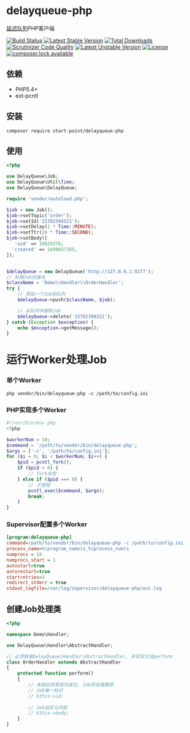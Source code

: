 # delayqueue-php
[延迟队列](https://github.com/ouqiang/delay-queue)PHP客户端

[![Build Status](https://travis-ci.org/ouqiang/delayqueue-php.png)](https://travis-ci.org/ouqiang/delayqueue-php)
[![Latest Stable Version](https://poser.pugx.org/start-point/delayqueue-php/version)](https://packagist.org/packages/start-point/delayqueue-php)
[![Total Downloads](https://poser.pugx.org/start-point/delayqueue-php/downloads)](https://packagist.org/packages/start-point/delayqueue-php)
[![Scrutinizer Code Quality](https://scrutinizer-ci.com/g/ouqiang/delayqueue-php/badges/quality-score.png?b=master)](https://scrutinizer-ci.com/g/ouqiang/delayqueue-php/?branch=master)
[![Latest Unstable Version](https://poser.pugx.org/start-point/delayqueue-php/v/unstable)](//packagist.org/packages/start-point/delayqueue-php)
[![License](https://poser.pugx.org/start-point/delayqueue-php/license)](https://packagist.org/packages/start-point/delayqueue-php)
[![composer.lock available](https://poser.pugx.org/start-point/delayqueue-php/composerlock)](https://packagist.org/packages/start-point/delayqueue-php)

依赖
--------
* PHP5.4+
* ext-pcntl

安装
------------
```shell
composer require start-point/delayqueue-php
```

使用
------------

```php
<?php

use DelayQueue\Job;
use DelayQueue\Util\Time;
use DelayQueue\DelayQueue;

require 'vendor/autoload.php';

$job = new Job();
$job->setTopic('order');
$job->setId('15702398321');
$job->setDelay(1 * Time::MINUTE);
$job->setTtr(20 * Time::SECOND);
$job->setBody([
   'uid' => 10829378,
  'created' => 1498657365,
]);


$delayQueue = new DelayQueue('http://127.0.0.1:9277');
// 处理Job的类名
$className = 'Demo\\Handler\\OrderHandler';
try {
    // 添加一个Job到队列
    $delayQueue->push($className, $job);

    // 从队列中删除Job
    $delayQueue->delete('15702398321');
} catch (Exception $exception) {
    echo $exception->getMessage();
}
````

# 运行Worker处理Job


### 单个Worker

```shell
php vendor/bin/delayqueue-php -c /path/to/config.ini
```

### PHP实现多个Worker

```php
#!/usr/bin/env php
<?php

$workerNum = 10;
$command = '/path/to/vendor/bin/delayqueue-php';
$args = ['-c', '/path/to/config.ini'];
for ($i = 0; $i < $workerNum; $i++) {
    $pid = pcntl_fork();
    if ($pid < 0) {
        // fork失败
    } else if ($pid === 0) {
        // 子进程
        pcntl_exec($command, $args);
        break;
    }
}
```

### Supervisor配置多个Worker


```ini
[program:delayqueue-php]
command=/path/to/vendor/bin/delayqueue-php -c /path/to/config.ini
process_name=%(program_name)s_%(process_num)s
numprocs = 10
numprocs_start = 1
autostart=true                           
autorestart=true                        
startretries=3                       
redirect_stderr = true
stdout_logfile=/var/log/supervisor/delayqueue-php/out.log
```

创建Job处理类
----------

```php
<?php

namespace Demo\Handler;

use DelayQueue\Handler\AbstractHandler;

// 必须继承DelayQueue\Handler\AbstractHandler, 并实现方法perform
class OrderHandler extends AbstractHandler
{
    protected function perform()
    {
        // 未抛出异常视为成功, Job将会被删除
        // Job唯一标识
        // $this->id;
        
        // Job自定义内容
        // $this->body;
    }
}
```
